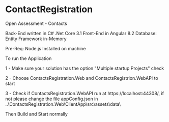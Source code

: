 # ContactRegistration

Open Assessment - Contacts

Back-End written in C# .Net Core 3.1
Front-End in Angular 8.2
Database: Entity Framework in-Memory 

Pre-Req: Node.js Installed on machine

To run the Application

1 - Make sure your solution has the option "Multiple startup Projects" check

2 - Choose ContactsRegistration.Web and ContactsRegistrion.WebAPI to start 

3 - Check if ContactsRegistration.WebAPI run at https://localhost:44308/, if not please change the file appConfig.json in ..\ContactsRegistration.Web\ClientApp\src\assets\data\

Then Build and Start normally

